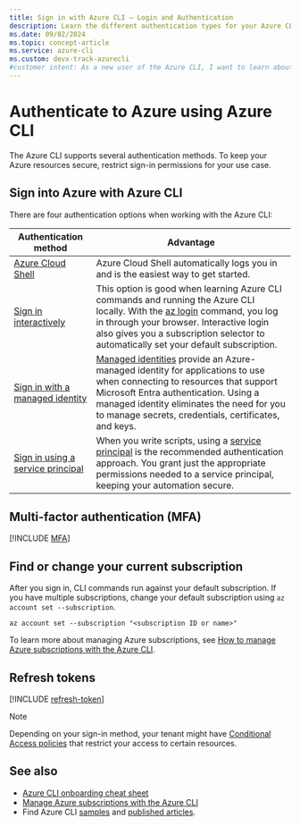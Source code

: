 ```yaml
---
title: Sign in with Azure CLI — Login and Authentication
description: Learn the different authentication types for your Azure CLI login — sign in with Azure CLI automatically, locally, or interactively using the az login command.
ms.date: 09/02/2024
ms.topic: concept-article
ms.service: azure-cli
ms.custom: devx-track-azurecli
#customer intent: As a new user of the Azure CLI, I want to learn about the different authentication methods I can use to sign into Azure.
---
```


# Authenticate to Azure using Azure CLI

The Azure CLI supports several authentication methods. To keep your Azure resources secure, restrict sign-in permissions for your use case.

## Sign into Azure with Azure CLI

There are four authentication options when working with the Azure CLI:

| Authentication method | Advantage |
|-|-|
| [Azure Cloud Shell](/azure/cloud-shell/overview) | Azure Cloud Shell automatically logs you in and is the easiest way to get started.
| [Sign in interactively](./authenticate-azure-cli-interactively.md) | This option is good when learning Azure CLI commands and running the Azure CLI locally. With the [az login](/cli/azure/reference-index#az-login) command, you log in through your browser. Interactive login also gives you a subscription selector to automatically set your default subscription.
| [Sign in with a managed identity](./authenticate-azure-cli-managed-identity.md) | [Managed identities](/entra/identity/managed-identities-azure-resources/overview) provide an Azure-managed identity for applications to use when connecting to resources that support Microsoft Entra authentication. Using a managed identity eliminates the need for you to manage secrets, credentials, certificates, and keys.
| [Sign in using a service principal](./authenticate-azure-cli-service-principal.md) | When you write scripts, using a [service principal](/entra/identity-platform/app-objects-and-service-principals) is the recommended authentication approach. You grant just the appropriate permissions needed to a service principal, keeping your automation secure.

## Multi-factor authentication (MFA)

[!INCLUDE [MFA](includes/multifactor-authentication.md)]

## Find or change your current subscription

After you sign in, CLI commands run against your default subscription. If you have multiple subscriptions, change your default subscription using `az account set --subscription`.

```azurecli-interactive
az account set --subscription "<subscription ID or name>"
```

To learn more about managing Azure subscriptions, see [How to manage Azure subscriptions with the Azure CLI](./manage-azure-subscriptions-azure-cli.md).

## Refresh tokens

[!INCLUDE [refresh-token](includes/refresh-token.md)]

> [!NOTE]
> Depending on your sign-in method, your tenant might have [Conditional Access policies](/entra/identity/conditional-access/overview) that restrict your access to certain resources.

## See also

* [Azure CLI onboarding cheat sheet](./cheat-sheet-onboarding.md)
* [Manage Azure subscriptions with the Azure CLI](./manage-azure-subscriptions-azure-cli.md)
* Find Azure CLI [samples](./samples-index.md) and [published articles](./reference-docs-index.md).

